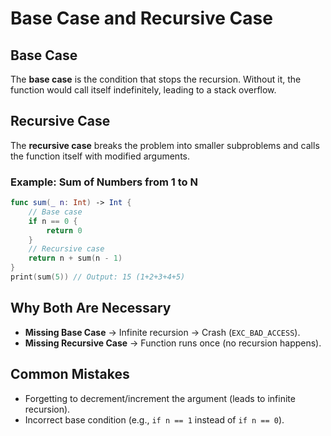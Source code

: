 # Base Case and Recursive Case 

## **Base Case**  
The **base case** is the condition that stops the recursion. Without it, the function would call itself indefinitely, leading to a stack overflow.  

## **Recursive Case**  
The **recursive case** breaks the problem into smaller subproblems and calls the function itself with modified arguments.  

### **Example: Sum of Numbers from 1 to N**  
```swift
func sum(_ n: Int) -> Int {
    // Base case
    if n == 0 {
        return 0
    }
    // Recursive case
    return n + sum(n - 1)
}
print(sum(5)) // Output: 15 (1+2+3+4+5)
```

## Why Both Are Necessary
- **Missing Base Case** → Infinite recursion → Crash (`EXC_BAD_ACCESS`).
- **Missing Recursive Case** → Function runs once (no recursion happens).


## Common Mistakes
- Forgetting to decrement/increment the argument (leads to infinite recursion).
- Incorrect base condition (e.g., `if n == 1` instead of `if n == 0`).
